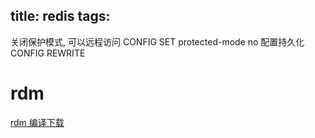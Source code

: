title: redis
tags:
---


关闭保护模式, 可以远程访问
CONFIG SET protected-mode no
配置持久化
CONFIG REWRITE

# rdm
[rdm 编译下载](https://www.kany.me/mac_redis_desktop_manager/)